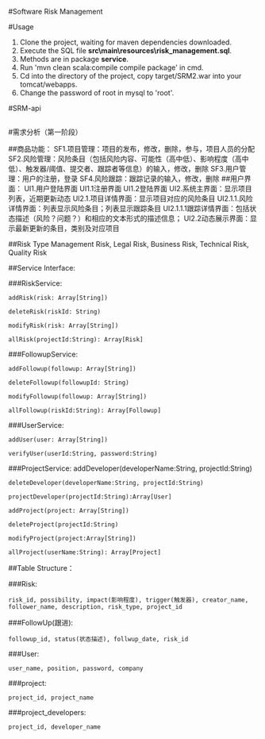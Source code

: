 #Software Risk Management


#Usage
1. Clone the project, waiting for maven dependencies downloaded.
2. Execute the SQL file **src\main\resources\risk_management.sql**.
3. Methods are in package **service**.
4. Run 'mvn clean scala:compile compile package' in cmd.
5. Cd into the directory of the project, copy target/SRM2.war into your tomcat/webapps.
6. Change the password of root in mysql to 'root'.


#SRM-api
##


#需求分析（第一阶段）

##商品功能：
	SF1.项目管理：项目的发布，修改，删除，参与，项目人员的分配
	SF2.风险管理：风险条目（包括风险内容、可能性（高中低）、影响程度（高中低）、触发器/阈值、提交者、跟踪者等信息）的输入，修改，删除
    SF3.用户管理：用户的注册，登录
    SF4.风险跟踪：跟踪记录的输入，修改，删除
##用户界面：
	UI1.用户登陆界面
		UI1.1注册界面
		UI1.2登陆界面
	UI2.系统主界面：显示项目列表，近期更新动态
        UI2.1.项目详情界面：显示项目对应的风险条目
			UI2.1.1.风险详情界面：列表显示风险条目；列表显示跟踪条目
			UI2.1.1.1跟踪详情界面：包括状态描述（风险？问题？）和相应的文本形式的描述信息；
		UI2.2动态展示界面：显示最新更新的条目，类别及对应项目
		
##Risk Type
    Management Risk, Legal Risk, Business Risk, Technical Risk, Quality Risk



##Service Interface:

###RiskService:

    addRisk(risk: Array[String])

    deleteRisk(riskId: String)

    modifyRisk(risk: Array[String])

    allRisk(projectId:String): Array[Risk]


###FollowupService:

    addFollowup(followup: Array[String])
   
    deleteFollowup(followupId: String)
    
    modifyFollowup(followup: Array[String])
    
    allFollowup(riskId:String): Array[Followup]

###UserService:

    addUser(user: Array[String])
    
    verifyUser(userId:String, password:String)

###ProjectService:
    addDeveloper(developerName:String, projectId:String)
    
    deleteDeveloper(developerName:String, projectId:String)
    
    projectDeveloper(projectId:String):Array[User]
    
    addProject(project: Array[String])
    
    deleteProject(projectId:String)
    
    modifyProject(project:Array[String])
    
    allProject(userName:String): Array[Project]
    

##Table Structure：

###Risk: 

    risk_id, possibility, impact(影响程度), trigger(触发器), creator_name, 
    follower_name, description, risk_type, project_id

###FollowUp(跟进): 

    followup_id, status(状态描述), follwup_date, risk_id

###User: 

    user_name, position, password, company

###project: 

    project_id, project_name

###project_developers: 

    project_id, developer_name
